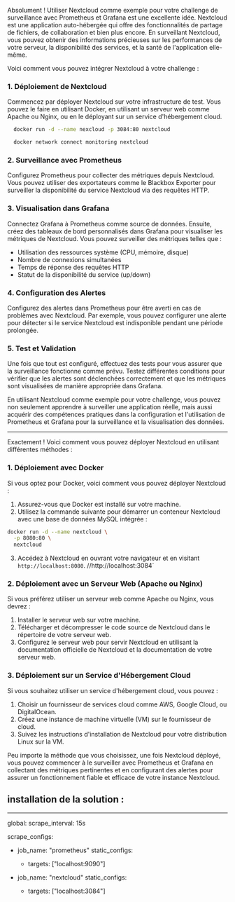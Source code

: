 Absolument ! Utiliser Nextcloud comme exemple pour votre challenge de surveillance avec Prometheus et Grafana est une excellente idée. Nextcloud est une application auto-hébergée qui offre des fonctionnalités de partage de fichiers, de collaboration et bien plus encore. En surveillant Nextcloud, vous pouvez obtenir des informations précieuses sur les performances de votre serveur, la disponibilité des services, et la santé de l'application elle-même.

Voici comment vous pouvez intégrer Nextcloud à votre challenge :

### 1. Déploiement de Nextcloud

Commencez par déployer Nextcloud sur votre infrastructure de test. Vous pouvez le faire en utilisant Docker, en utilisant un serveur web comme Apache ou Nginx, ou en le déployant sur un service d'hébergement cloud.

```bash
  docker run -d --name nexcloud -p 3084:80 nextcloud
```

```bash
  docker network connect monitoring nextcloud
```

### 2. Surveillance avec Prometheus

Configurez Prometheus pour collecter des métriques depuis Nextcloud. Vous pouvez utiliser des exportateurs comme le Blackbox Exporter pour surveiller la disponibilité du service Nextcloud via des requêtes HTTP.

### 3. Visualisation dans Grafana

Connectez Grafana à Prometheus comme source de données. Ensuite, créez des tableaux de bord personnalisés dans Grafana pour visualiser les métriques de Nextcloud. Vous pouvez surveiller des métriques telles que :

- Utilisation des ressources système (CPU, mémoire, disque)
- Nombre de connexions simultanées
- Temps de réponse des requêtes HTTP
- Statut de la disponibilité du service (up/down)

### 4. Configuration des Alertes

Configurez des alertes dans Prometheus pour être averti en cas de problèmes avec Nextcloud. Par exemple, vous pouvez configurer une alerte pour détecter si le service Nextcloud est indisponible pendant une période prolongée.

### 5. Test et Validation

Une fois que tout est configuré, effectuez des tests pour vous assurer que la surveillance fonctionne comme prévu. Testez différentes conditions pour vérifier que les alertes sont déclenchées correctement et que les métriques sont visualisées de manière appropriée dans Grafana.

En utilisant Nextcloud comme exemple pour votre challenge, vous pouvez non seulement apprendre à surveiller une application réelle, mais aussi acquérir des compétences pratiques dans la configuration et l'utilisation de Prometheus et Grafana pour la surveillance et la visualisation des données.

---

Exactement ! Voici comment vous pouvez déployer Nextcloud en utilisant différentes méthodes :

### 1. Déploiement avec Docker

Si vous optez pour Docker, voici comment vous pouvez déployer Nextcloud :

1. Assurez-vous que Docker est installé sur votre machine.
2. Utilisez la commande suivante pour démarrer un conteneur Nextcloud avec une base de données MySQL intégrée :

```bash
docker run -d --name nextcloud \
  -p 8080:80 \
  nextcloud
```

3. Accédez à Nextcloud en ouvrant votre navigateur et en visitant `http://localhost:8080`. //http://localhost:3084`

### 2. Déploiement avec un Serveur Web (Apache ou Nginx)

Si vous préférez utiliser un serveur web comme Apache ou Nginx, vous devrez :

1. Installer le serveur web sur votre machine.
2. Télécharger et décompresser le code source de Nextcloud dans le répertoire de votre serveur web.
3. Configurez le serveur web pour servir Nextcloud en utilisant la documentation officielle de Nextcloud et la documentation de votre serveur web.

### 3. Déploiement sur un Service d'Hébergement Cloud

Si vous souhaitez utiliser un service d'hébergement cloud, vous pouvez :

1. Choisir un fournisseur de services cloud comme AWS, Google Cloud, ou DigitalOcean.
2. Créez une instance de machine virtuelle (VM) sur le fournisseur de cloud.
3. Suivez les instructions d'installation de Nextcloud pour votre distribution Linux sur la VM.

Peu importe la méthode que vous choisissez, une fois Nextcloud déployé, vous pouvez commencer à le surveiller avec Prometheus et Grafana en collectant des métriques pertinentes et en configurant des alertes pour assurer un fonctionnement fiable et efficace de votre instance Nextcloud.

## installation de la solution :

---

global:
scrape_interval: 15s

scrape_configs:

- job_name: "prometheus"
  static_configs:

  - targets: ["localhost:9090"]

- job_name: "nextcloud"
  static_configs:
  - targets: ["localhost:3084"]
